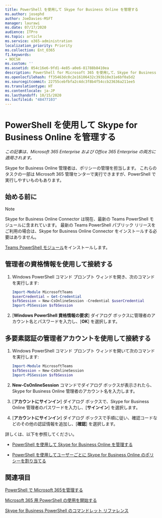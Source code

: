 ```yaml
---
title: PowerShell を使用して Skype for Business Online を管理する
ms.author: josephd
author: JoeDavies-MSFT
manager: laurawi
ms.date: 07/17/2020
audience: ITPro
ms.topic: article
ms.service: o365-administration
localization_priority: Priority
ms.collection: Ent_O365
f1.keywords:
- NOCSH
ms.custom: ''
ms.assetid: 054c16e6-9fd1-4e85-a0e6-81788b8410ea
description: PowerShell for Microsoft 365 を使用して、Skype for Business Online ポリシー、ユーザー単位ポリシー、会議の設定を管理します。
ms.openlocfilehash: ff35463dc0c2e16106432c393b10e31e6bf0a5d2
ms.sourcegitcommit: 22755cebfbfa2c4dc3f8b4f54ccb23636a211ee5
ms.translationtype: HT
ms.contentlocale: ja-JP
ms.lasthandoff: 10/15/2020
ms.locfileid: "48477103"
---
```

# <a name="manage-skype-for-business-online-with-powershell"></a>PowerShell を使用して Skype for Business Online を管理する

*この記事は、Microsoft 365 Enterprise および Office 365 Enterprise の両方に適用されます。*

Skype for Business Online 管理者は、ポリシーの管理を担当します。 これらのタスクの一部は Microsoft 365 管理センターで実行できますが、PowerShell で実行しやすいものもあります。

## <a name="before-you-start"></a>始める前に

  > [!Note]
   > Skype for Business Online Connector は現在、最新の Teams PowerShell モジュールに含まれています。 最新の Teams PowerShell パブリック リリースをご利用の場合は、Skype for Business Online Connector をインストールする必要はありません。
   
[Teams PowerShell モジュール](https://docs.microsoft.com/microsoftteams/teams-powershell-install)をインストールします。


## <a name="connect-using-admin-credentials"></a>管理者の資格情報を使用して接続する

1. Windows PowerShell コマンド プロンプト ウィンドを開き、次のコマンドを実行します:
    
   ```powershell
   Import-Module MicrosoftTeams
   $userCredential = Get-Credential
   $sfbSession = New-CsOnlineSession -Credential $userCredential
   Import-PSSession $sfbSession
   ```

2. [**Windows PowerShell 資格情報の要求**] ダイアログ ボックスに管理者のアカウント名とパスワードを入力し、[**OK**] を選択します。


## <a name="connect-using-an-admin-account-with-multi-factor-authentication"></a>多要素認証の管理者アカウントを使用して接続する

1. Windows PowerShell コマンド プロンプト ウィンドを開いて次のコマンドを実行します:

   ```powershell
   Import-Module MicrosoftTeams
   $sfbSession = New-CsOnlineSession
   Import-PSSession $sfbSession
   ```

2. **New-CsOnlineSession** コマンドでダイアログ ボックスが表示されたら、Skype for Business Online 管理者のアカウント名を入力します。

3. [**アカウントにサインイン**] ダイアログ ボックスで、Skype for Business Online 管理者のパスワードを入力し、[**サインイン**] を選択します。

4. [**アカウントにサインイン**] ダイアログ ボックスで手順に従い、確認コードなどのその他の認証情報を追加し、[**確認**] を選択します。

詳しくは、以下を参照してください。
  
- [PowerShell を使用して Skype for Business Online を管理する](manage-skype-for-business-online-policies-with-microsoft-365-powershell.md)
    
- [PowerShell を使用してユーザーごとに Skype for Business Online のポリシーを割り当てる](assign-per-user-skype-for-business-online-policies-with-microsoft-365-powershell.md)
    
## <a name="see-also"></a>関連項目

[PowerShell で Microsoft 365を管理する](manage-microsoft-365-with-microsoft-365-powershell.md)
  
[Microsoft 365 用 PowerShell の使用を開始する](getting-started-with-microsoft-365-powershell.md)

[Skype for Business PowerShell のコマンドレット リファレンス](https://docs.microsoft.com/powershell/module/skype/?view=skype-ps)
